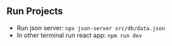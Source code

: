 ## Run Projects

- Run json server: `npx json-server src/db/data.json`
- In other terminal run react app: `npm run dev`
